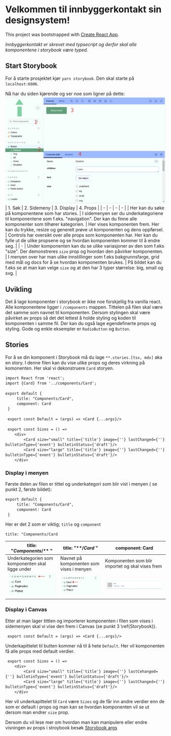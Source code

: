 # Velkommen til innbyggerkontakt sin designsystem!

This project was bootstrapped with [Create React App](https://github.com/facebook/create-react-app).

*Innbyggerkontakt er skrevet med typsecript og derfor skal alle komponentene i storybook være typed.*

## Start Storybook
For å starte prosjektet kjør ```yarn storybook```. Den skal starte på ```localhost:6006```.

Nå har du siden kjørende og ser noe som ligner på dette:
 ![Storybook](public/storybook.png)
 | 1. Søk | 2. Sidemeny | 3. Display | 4. Props |
 | - | - | - | - |
 | Her kan du søke på komponentene som har stories. | I sidemenyen ser du underkategoriene til komponentene som f.eks. "navigation". Der kan du finne alle komponenter som tilhører kategorien. | Her vises komponenten frem. Her kan du trykke, resize og generelt prøve ut komponenten og dens oppførsel. | Controls har oversikt over alle props som komponenten har. Her kan du fylle ut de ulike propsene og se hvordan komponenten kommer til å endre seg. |
 | - |  Under komponenten kan du se ulike variasjoner av den som f.eks "size". Der demonstreres ```size``` prop og hvordan den påvirker komponenten. | I menyen over har man ulike innstillinger som f.eks bakgrunnsfarge, grid med mål og docs for å se hvordan komponenten brukes. | På bildet kan du f.eks se at man kan velge ```size``` og at den har 3 typer størrelse: big, small og svg. |

## Uvikling

Det å lage komponenter i storybook er ikke noe forskjellig fra vanilla react. 
Alle komponentene ligger i ```/components``` mappen. Tittelen på filen skal være det samme som navnet til komponenten.
Dersom stylingen skal være påvirket av props så det det lettest å holde styling og koden til komponenten i samme fil. 
Der kan du også lage egendefinerte props og styling. 
Gode og enkle eksempler er ```RadioButton``` og ```Button```.  
## Stories
For å se din komponent i Storybook må du lage ```**.stories.[tsx, mdx]``` aka en story. I denne filen kan du vise ulike props og deres virkning på komonenten. 
Her skal vi dekonstruere ```Card``` storyen.
```
import React from 'react';
import {Card} from '../components/Card';

export default {
     title: "Components/Card",
     component: Card
 }

 export const Default = (args) => <Card {...args}/>

 export const Sizes = () => 
    <div>
        <Card size="small" title={'title'} image={''} lastChanged={''} bulletinType={'event'} bulletinStatus={'draft'}/>
        <Card size="large" title={'title'} image={''} lastChanged={''} bulletinType={'event'} bulletinStatus={'draft'}/>
    </div>
```

### Display i menyen  

Første delen av filen er tittel og underkategori som blir vist i menyen ( se punkt 2, første bildet):
```
export default {
     title: "Components/Card",
     component: Card 
 }
 ```
 Her er det 2 som er viktig; ```title``` og ```component``` 
``` 
title: "Components/Card 
```  
| title: "*Components*/** " | title: "**/*Card* " | component: Card |
| - | - | - |
| Underkategorien som komponenten skal ligge under | Navnet på komponenten som vises i menyen | Komponenten som blir importet og skal vises frem |
| ![Kategori](public/Storybook-menu-underkategori.png) | ![Komponent](public/Storybook-menu-component.png) | ![Import](public/Card.png) |

### Display i Canvas
Etter at man lager tittlen og importerer komponenten i filen som vises i sidemenyen skal vi vise den frem i Canvas (se punkt 3 \ref{Storybook}).
``` 
 export const Default = (args) => <Card {...args}/>
 ``` 
Underkapittelet til butten kommer nå til å hete ```Default```. Her vil komponenten få alle props med default verdier.

``` 
 export const Sizes = () => 
    <div>
        <Card size="small" title={'title'} image={''} lastCehanged={''} bulletinType={'event'} bulletinStatus={'draft'}/>
        <Card size="large" title={'title'} image={''} lastChanged={''} bulletinType={'event'} bulletinStatus={'draft'}/>
    </div>
```
Her vil underkapittelet til ```Card``` være ```Sizes``` og de får inn andre verdier  enn de som er default i props og man kan se hvordan komponenten vil se ut dersom man endrer ```size``` prop.

Dersom du vil lese mer om hvordan man kan manipulere eller endre visningen av props i stroybook besøk [Storybook args](https://storybook.js.org/docs/react/writing-stories/args)
